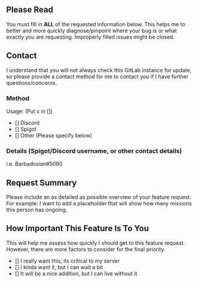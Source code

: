 ## Please Read

You must fill in **ALL** of the requested information below. This helps me to better and more quickly diagnose/pinpoint
where your bug is or what exactly you are requesting. Improperly filled issues might be closed.

## Contact

I understand that you will not always check this GitLab instance for update, so please provide a contact method for me
to contact you if I have further questions/concerns.

### Method

Usage: (Put x in [])

- [] Discord
- [] Spigot
- [] Other (Please specify below)

### Details (Spigot/Discord username, or other contact details)

i.e. Barbadosian#5080

## Request Summary

Please include an as detailed as possible overview of your feature request. For example:
I want to add a placeholder that will show how many missions this person has ongoing.

## How Important This Feature Is To You

This will help me assess how quickly I should get to this feature request. However, there are more factors to consider
for the final priority.

- [] I really want this, its critical to my server
- [] I kinda want it, but I can wait a bit
- [] It will be a nice addition, but I can live without it
